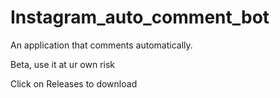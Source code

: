 # Instagram_auto_comment_bot
An application that comments automatically.

Beta, use it at ur own risk

Click on Releases to download
